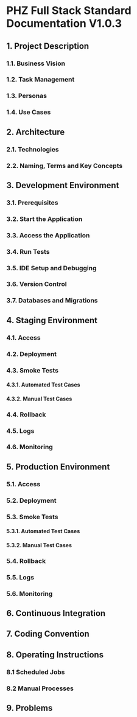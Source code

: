 # PHZ Full Stack Standard Documentation V1.0.3

## 1. Project Description

### 1.1. Business Vision

### 1.2. Task Management

### 1.3. Personas

### 1.4. Use Cases

## 2. Architecture

### 2.1. Technologies

### 2.2. Naming, Terms and Key Concepts

## 3. Development Environment

### 3.1. Prerequisites

### 3.2. Start the Application

### 3.3. Access the Application

### 3.4. Run Tests

### 3.5. IDE Setup and Debugging

### 3.6. Version Control

### 3.7. Databases and Migrations

## 4. Staging Environment

### 4.1. Access

### 4.2. Deployment

### 4.3. Smoke Tests

#### 4.3.1. Automated Test Cases

#### 4.3.2. Manual Test Cases

### 4.4. Rollback

### 4.5. Logs

### 4.6. Monitoring

## 5. Production Environment

### 5.1. Access

### 5.2. Deployment

### 5.3. Smoke Tests

#### 5.3.1. Automated Test Cases

#### 5.3.2. Manual Test Cases

### 5.4. Rollback

### 5.5. Logs

### 5.6. Monitoring

## 6. Continuous Integration

## 7. Coding Convention

## 8. Operating Instructions

### 8.1 Scheduled Jobs

### 8.2 Manual Processes

## 9. Problems
